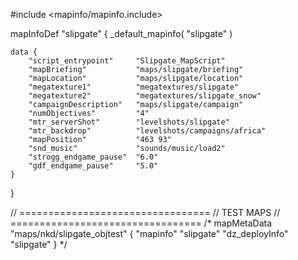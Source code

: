 
#include <mapinfo/mapinfo.include>

mapInfoDef "slipgate" {
	_default_mapinfo( "slipgate" )

	data {
		"script_entrypoint"		"Slipgate_MapScript"
		"mapBriefing"			"maps/slipgate/briefing"
		"mapLocation"			"maps/slipgate/location"
		"megatexture1"			"megatextures/slipgate"
		"megatexture2"			"megatextures/slipgate_snow"
		"campaignDescription"	"maps/slipgate/campaign"
		"numObjectives"			"4"
		"mtr_serverShot"		"levelshots/slipgate"
		"mtr_backdrop"			"levelshots/campaigns/africa"
		"mapPosition"			"463 93"
		"snd_music"				"sounds/music/load2"
		"strogg_endgame_pause"	"6.0"
		"gdf_endgame_pause"		"5.0"
	}
}

// =================================
// TEST MAPS
// =================================
/*
mapMetaData "maps/nkd/slipgate_objtest" {
	"mapinfo"				"slipgate"
	"dz_deployInfo"			"slipgate"
}
*/